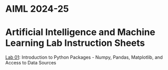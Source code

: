 # AIML 2024-25
# Artificial Intelligence and Machine Learning Lab Instruction Sheets
[Lab 01](https://github.com/NelliRishitha/AIML-2025/blob/main/lab01.ipynb): Introduction to Python Packages - Numpy, Pandas, Matplotlib, and Access to Data Sources
